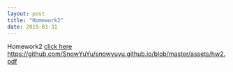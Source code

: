 ```yaml
---
layout: post
title: "Homework2"
date: 2019-03-31
---
```


Homework2 [click here](/assets/hw2.pdf) 
https://github.com/SnowYuYu/snowyuyu.github.io/blob/master/assets/hw2.pdf
